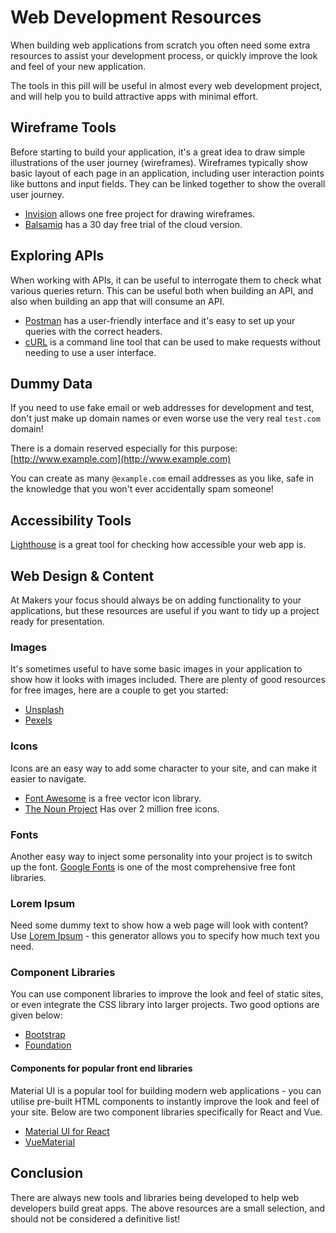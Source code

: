 # Web Development Resources

When building web applications from scratch you often need some extra resources to assist your development process, or quickly improve the look and feel of your new application.

The tools in this pill will be useful in almost every web development project, and will help you to build attractive apps with minimal effort.

## Wireframe Tools

Before starting to build your application, it's a great idea to draw simple illustrations of the user journey (wireframes). Wireframes typically show basic layout of each page in an application, including user interaction points like buttons and input fields. They can be linked together to show the overall user journey.

- [Invision](https://www.invisionapp.com/) allows one free project for drawing wireframes.
- [Balsamiq](https://balsamiq.com/) has a 30 day free trial of the cloud version.

## Exploring APIs

When working with APIs, it can be useful to interrogate them to check what various queries return. This can be useful both when building an API, and also when building an app that will consume an API.

- [Postman](https://www.getpostman.com/) has a user-friendly interface and it's easy to set up your queries with the correct headers.
- [cURL](https://curl.haxx.se/docs/manpage.html) is a command line tool that can be used to make requests without needing to use a user interface.

## Dummy Data

If you need to use fake email or web addresses for development and test, don't just make up domain names or even worse use the very real `test.com` domain!

There is a domain reserved especially for this purpose: [http://www.example.com](http://www.example.com)

You can create as many `@example.com` email addresses as you like, safe in the knowledge that you won't ever accidentally spam someone!

## Accessibility Tools

[Lighthouse](https://developers.google.com/web/tools/lighthouse/) is a great tool for checking how accessible your web app is.

## Web Design & Content
At Makers your focus should always be on adding functionality to your applications, but these resources are useful if you want to tidy up a project ready for presentation.

### Images
It's sometimes useful to have some basic images in your application to show how it looks with images included. There are plenty of good resources for free images, here are a couple to get you started:

- [Unsplash](https://unsplash.com/)
- [Pexels](https://www.pexels.com/royalty-free-images/)

### Icons
Icons are an easy way to add some character to your site, and can make it easier to navigate.

- [Font Awesome](https://fontawesome.com/) is a free vector icon library.
- [The Noun Project](https://thenounproject.com/) Has over 2 million free icons.

### Fonts
Another easy way to inject some personality into your project is to switch up the font. [Google Fonts](https://fonts.google.com/) is one of the most comprehensive free font libraries.

### Lorem Ipsum
Need some dummy text to show how a web page will look with content? Use [Lorem Ipsum](https://www.lipsum.com/) - this generator allows you to specify how much text you need.

### Component Libraries
You can use component libraries to improve the look and feel of static sites, or even integrate the CSS library into larger projects.
Two good options are given below:

- [Bootstrap](https://getbootstrap.com/)
- [Foundation](https://foundation.zurb.com/)

#### Components for popular front end libraries
Material UI is a popular tool for building modern web applications - you can utilise pre-built HTML components to instantly improve the look and feel of your site. Below are two component libraries specifically for React and Vue.

- [Material UI for React](https://material-ui.com/)
- [VueMaterial](https://vuematerial.io/)

## Conclusion
There are always new tools and libraries being developed to help web developers build great apps. The above resources are a small selection, and should not be considered a definitive list!
